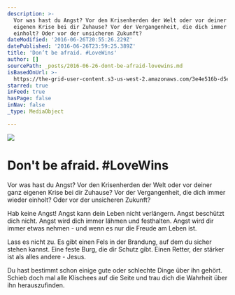```yaml
---
description: >-
  Vor was hast du Angst? Vor den Krisenherden der Welt oder vor deiner ganz
  eigenen Krise bei dir Zuhause? Vor der Vergangenheit, die dich immer wieder
  einholt? Oder vor der unsicheren Zukunft?
dateModified: '2016-06-26T20:55:26.229Z'
datePublished: '2016-06-26T23:59:25.389Z'
title: 'Don’t be afraid. #LoveWins'
author: []
sourcePath: _posts/2016-06-26-dont-be-afraid-lovewins.md
isBasedOnUrl: >-
  https://the-grid-user-content.s3-us-west-2.amazonaws.com/3e4e516b-d5e2-4a03-83dd-9bb5869507bc.jpg
starred: true
inFeed: true
hasPage: false
inNav: false
_type: MediaObject

---
```

![](https://the-grid-user-content.s3-us-west-2.amazonaws.com/3e4e516b-d5e2-4a03-83dd-9bb5869507bc.jpg)

# Don't be afraid. \#LoveWins

Vor was hast du Angst? Vor den Krisenherden der Welt oder vor deiner ganz eigenen Krise bei dir Zuhause? Vor der Vergangenheit, die dich immer wieder einholt? Oder vor der unsicheren Zukunft?

Hab keine Angst! Angst kann dein Leben nicht verlängern. Angst beschützt dich nicht. Angst wird dich immer lähmen und festhalten. Angst wird dir immer etwas nehmen - und wenn es nur die Freude am Leben ist.

Lass es nicht zu. Es gibt einen Fels in der Brandung, auf dem du sicher stehen kannst. Eine feste Burg, die dir Schutz gibt. Einen Retter, der stärker ist als alles andere - Jesus.

Du hast bestimmt schon einige gute oder schlechte Dinge über ihn gehört. Schieb doch mal alle Klischees auf die Seite und trau dich die Wahrheit über ihn herauszufinden.